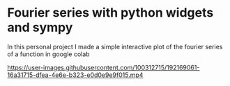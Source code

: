 # Fourier series with python widgets and sympy
In this personal project I made a simple interactive plot of the fourier series of a function in google colab

https://user-images.githubusercontent.com/100312715/192169061-16a31715-dfea-4e6e-b323-e0d0e9e9f015.mp4
